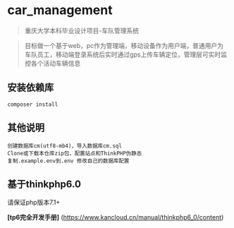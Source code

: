 car_management
===============

> 重庆大学本科毕业设计项目-车队管理系统

> 目标做一个基于web，pc作为管理端，移动设备作为用户端，普通用户为车队员工，移动端登录系统后实时通过gps上传车辆定位，管理层可实时监控各个活动车辆信息


## 安装依赖库

~~~
composer install
~~~

## 其他说明

~~~
创建数据库cm(utf8-mb4)，导入数据库cm.sql
Clone或下载本仓库zip包，配置站点和ThinkPHP伪静态
复制.example.env到.env 修改自己的数据库配置
~~~

## 基于thinkphp6.0

请保证php版本7.1+

 **[tp6完全开发手册]** (https://www.kancloud.cn/manual/thinkphp6_0/content)
